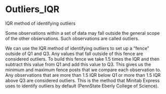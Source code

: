 # Outliers_IQR
IQR method of identifying outliers

Some observations within a set of data may fall outside the general scope of the other observations. Such observations are called outliers. 

We can use the IQR method of identifying outliers to set up a “fence” outside of Q1 and Q3. Any values that fall outside of this fence are considered outliers. To build this fence we take 1.5 times the IQR and then subtract this value from Q1 and add this value to Q3. This gives us the minimum and maximum fence posts that we compare each observation to. Any observations that are more than 1.5 IQR below Q1 or more than 1.5 IQR above Q3 are considered outliers. This is the method that Minitab Express uses to identify outliers by default (PennState Eberly College of Science).
